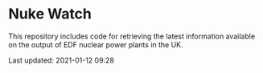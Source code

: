 # Nuke Watch

This repository includes code for retrieving the latest information available on the output of EDF nuclear power plants in the UK.

Last updated: 2021-01-12 09:28